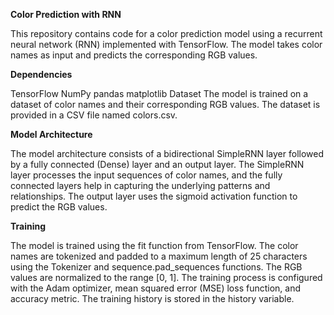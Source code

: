 **Color Prediction with RNN**

This repository contains code for a color prediction model using a recurrent neural network (RNN) implemented with TensorFlow. The model takes color names as input and predicts the corresponding RGB values.


**Dependencies**

TensorFlow
NumPy
pandas
matplotlib
Dataset
The model is trained on a dataset of color names and their corresponding RGB values. The dataset is provided in a CSV file named colors.csv.


**Model Architecture**

The model architecture consists of a bidirectional SimpleRNN layer followed by a fully connected (Dense) layer and an output layer. The SimpleRNN layer processes the input sequences of color names, and the fully connected layers help in capturing the underlying patterns and relationships. The output layer uses the sigmoid activation function to predict the RGB values.

**Training**

The model is trained using the fit function from TensorFlow. The color names are tokenized and padded to a maximum length of 25 characters using the Tokenizer and sequence.pad_sequences functions. The RGB values are normalized to the range [0, 1]. The training process is configured with the Adam optimizer, mean squared error (MSE) loss function, and accuracy metric. The training history is stored in the history variable.
